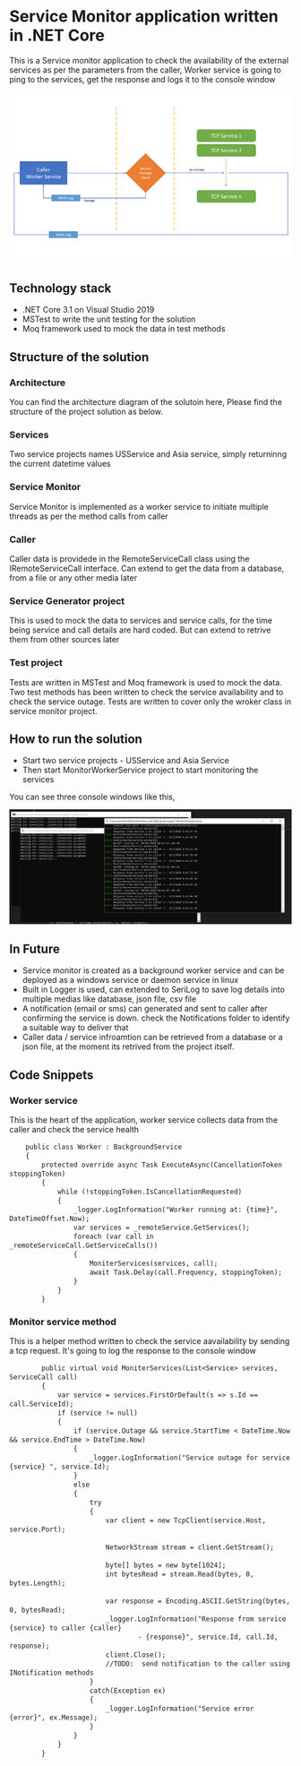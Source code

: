 # Service Monitor application written in .NET Core
This is a Service monitor application to check the availability of the external services as per the parameters from the caller, Worker service is going to ping to the services, get the response and logs it to the console window

![System Architecture Diagram](https://github.com/hansamaligamage/servicemonitor/blob/master/Images/architecture-diagram.png?raw=true)

## Technology stack 
* .NET Core 3.1 on Visual Studio 2019
* MSTest to write the unit testing for the solution
* Moq framework used to mock the data in test methods

## Structure of the solution
### Architecture
You can find the architecture diagram of the solutoin here, Please find the structure of the project solution as below.
### Services
Two service projects names USService and Asia service, simply returninng the current datetime values
### Service Monitor
Service Monitor is implemented as a worker service to initiate multiple threads as per the method calls from caller
### Caller
Caller data is providede in the RemoteServiceCall class using the IRemoteServiceCall interface. Can extend to get the data from a database, from a file or any other media later
### Service Generator project
This is used to mock the data to services and service calls, for the time being service and call details are hard coded. But can extend to retrive them from other sources later
### Test project
Tests are written in MSTest and Moq framework is used to mock the data. Two test methods has been written to check the service availability and to check the service outage. Tests are written to cover only the wroker class in service monitor project.

## How to run the solution
* Start two service projects - USService and Asia Service
* Then start MonitorWorkerService project to start monitoring the services

You can see three console windows like this,

![Service Monitor](https://github.com/hansamaligamage/servicemonitor/blob/master/Images/servicemonitor.png?raw=true)

## In Future
* Service monitor is created as a background worker service and can be deployed as a windows service or daemon service in linux
* Built in Logger is used, can extended to SeriLog to save log details into multiple medias like database, json file, csv file
* A notification (email or sms) can generated and sent to caller after confirming the service is down. check the Notifications folder to identify a suitable way to deliver that
* Caller data / service infroamtion can be retrieved from a database or a json file, at the moment its retrived from the project itself.

## Code Snippets 
### Worker service
This is the heart of the application, worker service collects data from the caller and check the service health
```
    public class Worker : BackgroundService
    {
        protected override async Task ExecuteAsync(CancellationToken stoppingToken)
        {
            while (!stoppingToken.IsCancellationRequested)
            {
                _logger.LogInformation("Worker running at: {time}", DateTimeOffset.Now);
                var services = _remoteService.GetServices();
                foreach (var call in _remoteServiceCall.GetServiceCalls())
                {
                    MoniterServices(services, call);
                    await Task.Delay(call.Frequency, stoppingToken);
                }
            }
        }
```
       
### Monitor service method
This is a helper method written to check the service aavailability by sending a tcp request. It's going to log the response to the console window
```
        public virtual void MoniterServices(List<Service> services, ServiceCall call)
        {
            var service = services.FirstOrDefault(s => s.Id == call.ServiceId);
            if (service != null)
            {
                if (service.Outage && service.StartTime < DateTime.Now && service.EndTime > DateTime.Now)
                {
                    _logger.LogInformation("Service outage for service {service} ", service.Id);
                }
                else
                {
                    try
                    {
                        var client = new TcpClient(service.Host, service.Port);

                        NetworkStream stream = client.GetStream();

                        byte[] bytes = new byte[1024];
                        int bytesRead = stream.Read(bytes, 0, bytes.Length);

                        var response = Encoding.ASCII.GetString(bytes, 0, bytesRead);
                        _logger.LogInformation("Response from service {service} to caller {caller} 
                                - {response}", service.Id, call.Id, response);
                        client.Close();
                        //TODO:  send notification to the caller using INotification methods
                    }
                    catch(Exception ex)
                    {
                        _logger.LogInformation("Service error {error}", ex.Message);
                    }
                }
            }
        }
```
